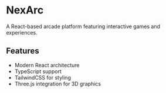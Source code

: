 # NexArc

A React-based arcade platform featuring interactive games and experiences.

## Features

- Modern React architecture
- TypeScript support
- TailwindCSS for styling
- Three.js integration for 3D graphics
